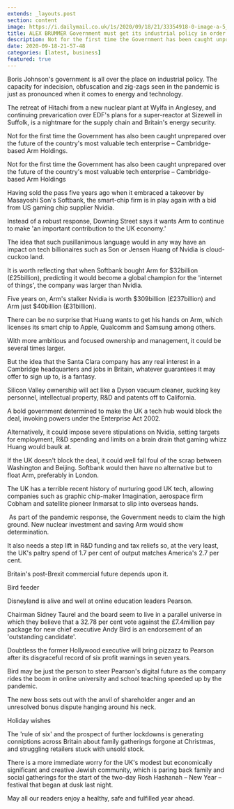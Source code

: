 ```yaml
---
extends: _layouts.post
section: content
image: https://i.dailymail.co.uk/1s/2020/09/18/21/33354918-0-image-a-5_1600460585995.jpg 
title: ALEX BRUMMER Government must get its industrial policy in order 
description: Not for the first time the Government has been caught unprepared over the future of the countrys most valuable tech enterprise - Cambridge-based Arm Holdings. 
date: 2020-09-18-21-57-48 
categories: [latest, business] 
featured: true 
--- 
```

Boris Johnson's government is all over the place on industrial policy. The capacity for indecision, obfuscation and zig-zags seen in the pandemic is just as pronounced when it comes to energy and technology.

The retreat of Hitachi from a new nuclear plant at Wylfa in Anglesey, and continuing prevarication over EDF's plans for a super-reactor at Sizewell in Suffolk, is a nightmare for the supply chain and Britain's energy security.

Not for the first time the Government has also been caught unprepared over the future of the country's most valuable tech enterprise – Cambridge-based Arm Holdings.

Not for the first time the Government has also been caught unprepared over the future of the country's most valuable tech enterprise – Cambridge-based Arm Holdings

Having sold the pass five years ago when it embraced a takeover by Masayoshi Son's Softbank, the smart-chip firm is in play again with a bid from US gaming chip supplier Nvidia.

Instead of a robust response, Downing Street says it wants Arm to continue to make 'an important contribution to the UK economy.' 

The idea that such pusillanimous language would in any way have an impact on tech billionaires such as Son or Jensen Huang of Nvidia is cloud-cuckoo land. 

It is worth reflecting that when Softbank bought Arm for $32billion (£25billion), predicting it would become a global champion for the 'internet of things', the company was larger than Nvidia. 

Five years on, Arm's stalker Nvidia is worth $309billion (£237billion) and Arm just $40billion (£31billion). 

There can be no surprise that Huang wants to get his hands on Arm, which licenses its smart chip to Apple, Qualcomm and Samsung among others. 

With more ambitious and focused ownership and management, it could be several times larger.

But the idea that the Santa Clara company has any real interest in a Cambridge headquarters and jobs in Britain, whatever guarantees it may offer to sign up to, is a fantasy. 

Silicon Valley ownership will act like a Dyson vacuum cleaner, sucking key personnel, intellectual property, R&D and patents off to California.

A bold government determined to make the UK a tech hub would block the deal, invoking powers under the Enterprise Act 2002. 

Alternatively, it could impose severe stipulations on Nvidia, setting targets for employment, R&D spending and limits on a brain drain that gaming whizz Huang would baulk at. 

If the UK doesn't block the deal, it could well fall foul of the scrap between Washington and Beijing. Softbank would then have no alternative but to float Arm, preferably in London.

The UK has a terrible recent history of nurturing good UK tech, allowing companies such as graphic chip-maker Imagination, aerospace firm Cobham and satellite pioneer Inmarsat to slip into overseas hands.

 As part of the pandemic response, the Government needs to claim the high ground. New nuclear investment and saving Arm would show determination. 

It also needs a step lift in R&D funding and tax reliefs so, at the very least, the UK's paltry spend of 1.7 per cent of output matches America's 2.7 per cent.

Britain's post-Brexit commercial future depends upon it.

Bird feeder

Disneyland is alive and well at online education leaders Pearson. 

Chairman Sidney Taurel and the board seem to live in a parallel universe in which they believe that a 32.78 per cent vote against the £7.4million pay package for new chief executive Andy Bird is an endorsement of an 'outstanding candidate'.

Doubtless the former Hollywood executive will bring pizzazz to Pearson after its disgraceful record of six profit warnings in seven years.

Bird may be just the person to steer Pearson's digital future as the company rides the boom in online university and school teaching speeded up by the pandemic.

The new boss sets out with the anvil of shareholder anger and an unresolved bonus dispute hanging around his neck.

Holiday wishes

The 'rule of six' and the prospect of further lockdowns is generating conniptions across Britain about family gatherings forgone at Christmas, and struggling retailers stuck with unsold stock.

There is a more immediate worry for the UK's modest but economically significant and creative Jewish community, which is paring back family and social gatherings for the start of the two-day Rosh Hashanah – New Year – festival that began at dusk last night.

May all our readers enjoy a healthy, safe and fulfilled year ahead.

